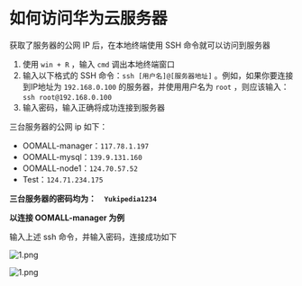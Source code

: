 # 如何访问华为云服务器

获取了服务器的公网 IP 后，在本地终端使用 SSH 命令就可以访问到服务器

1. 使用 `win + R` ，输入 `cmd` 调出本地终端窗口
2. 输入以下格式的 SSH 命令：`ssh [用户名]@[服务器地址]` 。例如，如果你要连接到IP地址为 `192.168.0.100` 的服务器，并使用用户名为 `root` ，则应该输入：`ssh root@192.168.0.100` 
3. 输入密码，输入正确将成功连接到服务器



三台服务器的公网 ip 如下：

- OOMALL-manager：`117.78.1.197`
- OOMALL-mysql：`139.9.131.160`
- OOMALL-node1：`124.70.57.52`
- Test：`124.71.234.175`

**三台服务器的密码均为：`	Yukipedia1234`**





**以连接 OOMALL-manager 为例**

输入上述 ssh 命令，并输入密码，连接成功如下

![1.png](https://s2.loli.net/2024/09/27/wd9s1yNJXkLuMAn.png)

![1.png](https://s2.loli.net/2024/09/27/TPkmpBEVWwA3riC.png)



















